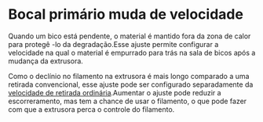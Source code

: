 Bocal primário muda de velocidade
====
Quando um bico está pendente, o material é mantido fora da zona de calor para protegê -lo da degradação.Esse ajuste permite configurar a velocidade na qual o material é empurrado para trás na sala de bicos após a mudança da extrusora.

Como o declínio no filamento na extrusora é mais longo comparado a uma retirada convencional, esse ajuste pode ser configurado separadamente da [velocidade de retirada ordinária](../Travel/Retaction_PRIME_PEED.MD).Aumentar o ajuste pode reduzir a escorreramento, mas tem a chance de usar o filamento, o que pode fazer com que a extrusora perca o controle do filamento.